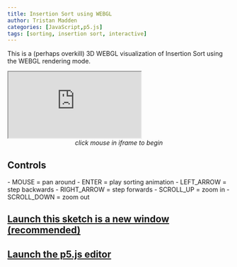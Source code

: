 ```yaml
---
title: Insertion Sort using WEBGL
author: Tristan Madden
categories: [JavaScript,p5.js]
tags: [sorting, insertion sort, interactive]
---
```

This is a (perhaps overkill) 3D WEBGL visualization of Insertion Sort using the WEBGL rendering mode.

<div class="iframe-wrapper-1-1">
    <iframe src="https://editor.p5js.org/Berkanan/full/ND4PVEivz"></iframe>
</div>
<center><em>click mouse in iframe to begin</em></center>
<h2>Controls</h2>
- MOUSE = pan around
- ENTER = play sorting animation
- LEFT_ARROW = step backwards
- RIGHT_ARROW = step forwards
- SCROLL_UP = zoom in
- SCROLL_DOWN = zoom out
<h2><a href="https://editor.p5js.org/Berkanan/full/ND4PVEivz" target="_blank">Launch this sketch is a new window (recommended)</a></h2>
</h2>
<h2><a href="https://editor.p5js.org/Berkanan/sketches/ND4PVEivz" target="_blank">Launch the p5.js editor</a></h2>